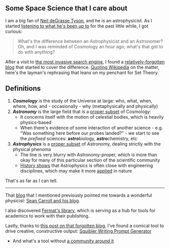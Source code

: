 ## Some Space Science that I care about

I am a big fan of [Neil deGrasse Tyson][1], and he is an astrophysicist. As I started 
  [listening to what he's been up to][ndt on rogen, round 3] for the past little while, I got curious:

> What's the difference between an Astrophysicist and an Astronomer? Oh, and I was reminded of Cosmology an hour ago; what's that got to
  do with anything?

After a visit to [the most invasive search engine][gsearch], I found a [relatively-forgotten blog][blog root] that started to cover the
  difference. [Quoting Wikipedia][comparing astros] on the matter, here's the layman's rephrasing that leans on my penchant for Set Theory.

## Definitions

1. ___Cosmology___ is the study of the Universe at large: who, what, when, where, how, and - occasionally - why (metaphysically and physically)
2. ___Astronomy___ is the large field that is a [proper subset] of Cosmology:
   * It concerns itself with the motion of celestial bodies, which is heavily physics-based
   * When there's evidence of some interaction of another science - e.g. "Was something here before our probes landed?" - we start to
    see the _prefixed_ sciences: **astro**biology, **astro**chemistry, etc
3. ___Astrophysics___ is a [proper subset] of Astronomy, dealing strictly with the physical phenoma
   * The line is very blurry with Astronomy-proper, which is more than okay for many of this particular section of the scientific community
   * [History shows][atw] that Astrophysics is often close with engineering disciplines, which may make it more [applied] in nature

That's as far as I can tell.

---
That [blog][blog root] that I mentioned previously pointed me towards a wonderful physicist:
  [Sean Carroll and his blog][sean carroll physicist].

I also discovered [Fermat's library], which is serving as a hub for tools for academics to work with their publishing.

Lastly, thanks to [this post on that forgotten blog][blog explosive writing], I've found a comical tool to drive
  creative, constructive output: [Squibler Writing Prompt Generator][explosive writing]
* And what's a tool without [a community around it][daily writing community]


[1]: https://en.wikipedia.org/wiki/Neil_deGrasse_Tyson
[ndt on rogen, round 3]: https://www.youtube.com/watch?v=0pmviUS1Zac
[gsearch]: https://www.google.com/search?q=astronomy+vs+cosmology
[blog root]: https://vidyasagarv.com/
[comparing astros]: https://vidyasagarv.com/difference-between-astronomy-astrophysics-and-cosmology/

[proper subset]: https://en.wikipedia.org/wiki/Subset#Definitions
[atw]: https://en.wikipedia.org/wiki/Accessory_to_War
[applied]: https://en.wikipedia.org/wiki/Applied_science

[sean carroll physicist]: https://www.preposterousuniverse.com/blog/
[Fermat's library]: https://fermatslibrary.com

[explosive writing]: https://www.squibler.io/writing-prompt-generator
[blog explosive writing]: https://vidyasagarv.com/the-most-dangerous-writing-app/
[daily writing community]: https://750words.com
